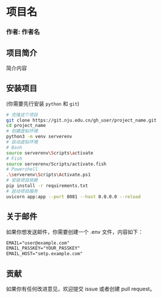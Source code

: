 # 项目名
### 作者: 作者名

## 项目简介
简介内容

## 安装项目
(你需要先行安装 `python` 和 `git`)
```sh
# 克隆这个项目
git clone https://git.nju.edu.cn/gh_user/project_name.git
cd project_name
# 创建虚拟环境
python3 -m venv serverenv
# 启动虚拟环境
# Bash
source serverenv\Scripts\activate
# Fish
source serverenv/Scripts/activate.fish
# Powershell
.\serverenv\Scripts\Activate.ps1
# 安装项目依赖
pip install -r requirements.txt
# 启动项目服务
uvicorn app:app --port 8081 --host 0.0.0.0 --reload
```

## 关于邮件
如果你想发送邮件，你需要创建一个 .env 文件，内容如下：
```txt
EMAIL="user@example.com"
EMAIL_PASSKEY="YOUR_PASSKEY"
EMAIL_HOST="smtp.example.com"
```

## 贡献
如果你有任何改进意见，欢迎提交 issue 或者创建 pull request。
